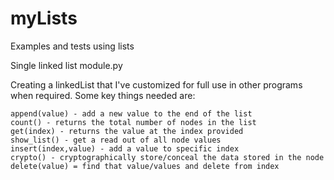 # myLists

Examples and tests using lists

Single linked list module.py

Creating a linkedList that I've customized for full use in other programs when required.
Some key things needed are:

    append(value) - add a new value to the end of the list
    count() - returns the total number of nodes in the list
    get(index) - returns the value at the index provided
    show_list() - get a read out of all node values
    insert(index,value) - add a value to specific index
    crypto() - cryptographically store/conceal the data stored in the node
    delete(value) = find that value/values and delete from index
